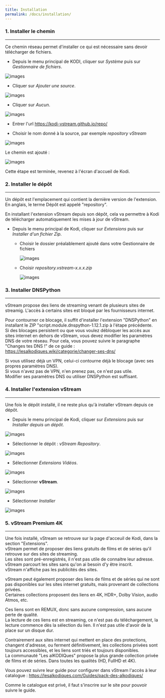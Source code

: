 ```yaml
---
title: Installation
permalink: /docs/installation/
---
```


### 1. Installer le chemin
---

Ce chemin réseau permet d'installer ce qui est nécessaire sans devoir télécharger de fichiers.

- Depuis le menu principal de KODI, cliquer sur _Système_ puis sur _Gestionnaire de fichiers_.

![images](https://github.com/Kodi-vStream/venom-xbmc-doc/raw/master/img/install_repo.jpg)

- Cliquer sur _Ajouter une source_.

![images](https://github.com/Kodi-vStream/venom-xbmc-doc/raw/master/img/install_repo1.jpg)

- Cliquer sur _Aucun_.

![images](https://github.com/Kodi-vStream/venom-xbmc-doc/raw/master/img/install_repo2.jpg)

 - Entrer l'url https://kodi-vstream.github.io/repo/
 
 - Choisir le nom donné à la source, par exemple _repository vStream_

![images](https://github.com/Kodi-vStream/venom-xbmc-doc/raw/master/img/install_repo4.jpg)
 
Le chemin est ajouté :

![images](https://github.com/Kodi-vStream/venom-xbmc-doc/raw/master/img/install_repo5.jpg)


Cette étape est terminée, revenez à l'écran d'accueil de Kodi.

### 2. Installer le dépôt
---

Un dépôt est l'emplacement qui contient la dernière version de l'extension.
En anglais, le terme Dépôt est appelé "repository".

En installant l'extension vStream depuis son dépôt, cela va permettre à Kodi de télécharger automatiquement les mises à jour de vStream.

- Depuis le menu principal de Kodi, cliquer sur _Extensions_ puis sur _Installer d'un fichier Zip_.
   
   - Choisir le dossier préalablement ajouté dans votre Gestionnaire de fichiers    
       
     ![images](https://github.com/Kodi-vStream/venom-xbmc-doc/raw/master/img/install_repo6.jpg)
     
   - Choisir _repository.vstream-x.x.x.zip_
  
     ![images](https://github.com/Kodi-vStream/venom-xbmc-doc/raw/master/img/install_repo7.jpg)


### 3. Installer DNSPython
---

vStream propose des liens de streaming venant de plusieurs sites de streamig.
L'accès à certains sites est bloqué par les fournisseurs internet.

Pour contourner ce blocage, il suffit d'installer l'extension "DNSPython" en installant le ZIP "script.module.dnspython-1.12.1.zip à l'étape précédente.<br>
Si des blocages persistent ou que vous voulez débloquer les accès aux sites internet en dehors de vStream, vous devez modifier les paramètres DNS de votre réseau.
Pour cela, vous pouvez suivre le paragraphe "Changes tes DNS !" de ce guide : https://lesalkodiques.wiki/categorie/changer-ses-dns/


Si vous utilisez déjà un VPN, celui-ci contourne déjà le blocage (avec ses propres paramètres DNS).<br>
Si vous n'avez pas de VPN, n'en prenez pas, ce n'est pas utile.<br>
Modifier ses paramètres DNS ou utiliser DNSPython est suffisant.


### 4. Installer l'extension vStream
---

Une fois le dépôt installé, il ne reste plus qu'à installer vStream depuis ce dépôt.

 - Depuis le menu principal de Kodi, cliquer sur _Extensions_ puis sur _Installer depuis un dépôt_.
 
![images](https://github.com/Kodi-vStream/venom-xbmc-doc/raw/master/img/install_3.jpg)



- Sélectionner le dépôt : _vStream Repository_.

![images](https://github.com/Kodi-vStream/venom-xbmc-doc/raw/master/img/install_4.jpg)   



- Sélectionner _Extensions Vidéos_.

![images](https://github.com/Kodi-vStream/venom-xbmc-doc/raw/master/img/install_5.jpg)



- Sélectionner **vStream**.

![images](https://github.com/Kodi-vStream/venom-xbmc-doc/raw/master/img/install_6.jpg)
  
  
  
- Sélectionner _Installer_

![images](https://github.com/Kodi-vStream/venom-xbmc-doc/raw/master/img/install_7.jpg)



### 5. vStream Premium 4K
---

Une fois installé, vStream se retrouve sur la page d'acceuil de Kodi, dans la section "Extensions".<br>
vStream permet de proposer des liens gratuits de films et de séries qu'il retrouve sur des sites de streaming.<br>
Les sites sont pré-enregistrés, il n'est pas utile de connaitre leur adresse.<br>
vStream parcourt les sites sans qu'on ai besoin d'y être inscrit.<br>
vStream n'affiche pas les publicités des sites.<br>

vStream peut également proposer des liens de films et de séries qui ne sont pas disponibles sur les sites internet gratuits, mais provenant de collections privées.<br>
Certaines collections proposent des liens en 4K, HDR+, Dolby Vision, audio Atmos, etc.

Ces liens sont en REMUX, donc sans aucune compression, sans aucune perte de qualité.<br>
La lecture de ces liens est en streaming, ce n'est pas du téléchargement, la lecture commence dès la sélection du lien. Il n'est pas utile d'avoir de la place sur un disque dur.<br>

Contrairement aux sites internet qui mettent en place des protections, changent d'adresse, ou ferment définitivement, les collections privées sont toujours accessibles, et les liens sont triés et toujours disponibles.<br>
La communauté "Les alKODIQues" propose la plus grande collection privée de films et de séries. Dans toutes les qualités (HD, FullHD et 4K).<br>

Vous pouvez suivre leur guide pour configurer dans vStream l'accès à leur catalogue : https://lesalkodiques.com/Guides/pack-des-alkodiques/

Comme le catalogue est privé, il faut s'inscrire sur le site pour pouvoir suivre le guide.










